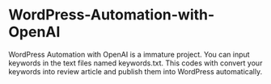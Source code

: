 # WordPress-Automation-with-OpenAI
WordPress Automation with OpenAI is a immature project. You can input keywords in the text files named keywords.txt. This codes with convert your keywords into review article and publish them into WordPress automatically.
